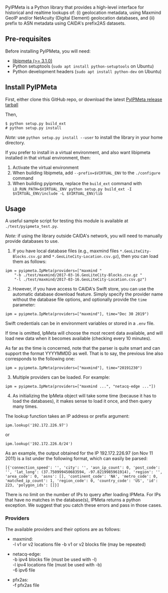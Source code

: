 PyIPMeta is a Python library that provides a high-level interface for
historical and realtime lookups of: (i) geolocation metadata, using 
Maxmind GeoIP and/or NetAcuity (Digital Element) geolocation databases, 
and (ii) prefix to ASN metadata using CAIDA's prefix2AS datasets.

## Pre-requisites
Before installing PyIPMeta, you will need:
  - [libipmeta (>= 3.1.0)](https://github.com/CAIDA/libipmeta)
  - Python setuptools (`sudo apt install python-setuptools` on Ubuntu)
  - Python development headers (`sudo apt install python-dev` on Ubuntu)

## Install PyIPMeta

First, either clone this GitHub repo, or download the latest
[PyIPMeta release tarball](https://github.com/CAIDA/pyipmeta/releases)

Then,

 ```
 $ python setup.py build_ext
 # python setup.py install
 ```

_Note:_ use `python setup.py install --user` to install the library in
your home directory.

If you prefer to install in a virtual environment, and also want libipmeta
installed in that virtual environment, then:

1. Activate the virtual environment
2. When building libipmeta, add `--prefix=$VIRTUAL_ENV` to the `./configure` command
3. When building pyipmeta, replace the `build_ext` command with `LD_RUN_PATH=$VIRTUAL_ENV python setup.py build_ext -I $VIRTUAL_ENV/include -L $VIRTUAL_ENV/lib`

## Usage

A useful sample script for testing this module is available at
`./test/pyipmeta_test.py`.

_Note:_ if using the library outside CAIDA's network, you will need to
manually provide databases to use.

1. If you have local database files (e.g., maxmind files
`*.GeoLiteCity-Blocks.csv.gz` and `*.GeoLiteCity-Location.csv.gz`),
then you can load them as follows:

```
ipm = pyipmeta.IpMeta(providers=["maxmind "
    "-b ./test/maxmind/2017-03-16.GeoLiteCity-Blocks.csv.gz "
    "-l ./test/maxmind/2017-03-16.GeoLiteCity-Location.csv.gz")
```

2.  However, if you have access to CAIDA's Swift store, you can use the
automatic database download feature.
Simply specify the provider name without the database file options, and
optionally provide the `time` parameter:

```ipm = pyipmeta.IpMeta(providers=["maxmind"], time="Dec 30 2019")```

Swift credentials can be in environment variables or stored in a `.env` file.

If time is omitted, IpMeta will choose the most recent data available, and
will load new data when it becomes available (checking every 10 minutes).

As far as the time is concerned, note that the parser is quite smart
and can support the format YYYYMMDD as well. That is to say, the
previous line also corresponds to the following one:

```ipm = pyipmeta.IpMeta(providers=["maxmind"], time="20191230")```

3. Multiple providers can be loaded.  For example:

```ipm = pyipmeta.IpMeta(providers=["maxmind ...", "netacq-edge ..."])```

4. As initializing the IpMeta object will take some time (because it
has to load the databases), it makes sense to load it once, and then
query many times.

The lookup function takes an IP address or prefix argument:

```ipm.lookup('192.172.226.97')```

or

```ipm.lookup('192.172.226.0/24')```

As an example, the output obtained for the IP 192.172.226.97 (on Nov
11 2011) is a list under the following format, which can easily be
parsed:

```[{'connection_speed': '', 'city': '', 'asn_ip_count': 0, 'post_code': '', 'lat_long': (37.750999450683594, -97.8219985961914), 'region': '', 'area_code': 0, 'asns': [], 'continent_code': 'NA', 'metro_code': 0, 'matched_ip_count': 1, 'region_code': 0, 'country_code': 'US', 'id': 223, 'polygon_ids': []}]```

There is no limit on the number of IPs to query after loading IPMeta. For IPs
that have no matches in the database(s), IPMeta returns a python exception. We
suggest that you catch these errors and pass in those cases.


### Providers

The available providers and their options are as follows:

- maxmind:  
  -l <file>   v1 or v2 locations file
  -b <file>   v1 or v2 blocks file (may be repeated)  

- netacq-edge:  
  -b <file>   ipv4 blocks file (must be used with -l)  
  -l <file>   ipv4 locations file (must be used with -b)  
  -6 <file>   ipv6 file  

- pfx2as:  
  -f          pfx2as file  

